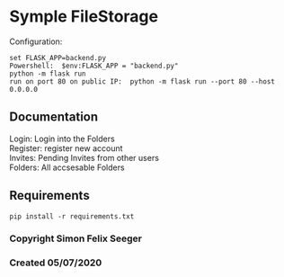 # Symple FileStorage

Configuration:
```
set FLASK_APP=backend.py  
Powershell:  $env:FLASK_APP = "backend.py"  
python -m flask run  
run on port 80 on public IP:  python -m flask run --port 80 --host 0.0.0.0
```

## Documentation
Login: Login into the Folders  
Register: register new account  
Invites: Pending Invites from other users  
Folders: All accsesable Folders  

## Requirements
```
pip install -r requirements.txt
```

### Copyright Simon Felix Seeger
### Created 05/07/2020
